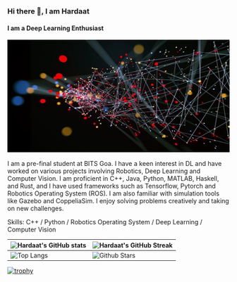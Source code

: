 ### Hi there 👋, I am Hardaat
#### I am a Deep Learning Enthusiast
<img src = "https://github.com/hardaatbaath/hardaatbaath/blob/main/IN%20Bground.jpeg" width="1024" height="256"/>

I am a pre-final student at BITS Goa. I have a keen interest in DL and have worked on various projects involving Robotics, Deep Learning and Computer Vision. I am proficient in C++, Java, Python, MATLAB, Haskell, and Rust, and I have used frameworks such as Tensorflow, Pytorch and Robotics Operating System (ROS). I am also familiar with simulation tools like Gazebo and CoppeliaSim. I enjoy solving problems creatively and taking on new challenges.

Skills: C++ / Python / Robotics Operating System / Deep Learning / Computer Vision


<p>
  
|![Hardaat's GitHub stats](https://github-readme-stats.vercel.app/api?username=hardaatbaath&show_icons=true&theme=tokyonight&custom_title=Hardaat's%20GitHub%20Stats)  | ![Hardaat's GitHub Streak](https://github-readme-streak-stats.herokuapp.com/?user=hardaatbaath&theme=tokyonight) |
| --- | --- |
| ![Top Langs](https://github-readme-stats.vercel.app/api/top-langs/?username=hardaatbaath&theme=tokyonight&custom_title=Language%20Stats&layout=donut-vertical) | ![Github Stars](https://github-readme-stats.vercel.app/api?username=hardaatbaath&show_icons=true&locale=en&count_private=true&hide_rank=true&custom_title=My%20GitHub%20Stats&theme=tokyonight&show=reviews,discussions_started,discussions_answered,prs_merged,prs_merged_percentage) |
</p>

[![trophy](https://github-profile-trophy.vercel.app/?username=hardaatbaath&theme=tokyonight)](https://github.com/ryo-ma/github-profile-trophy)
<!--
**hardaatbaath/hardaatbaath** is a ✨ _special_ ✨ repository because its `README.md` (this file) appears on your GitHub profile.

Here are some ideas to get you started:

- 🔭 I’m currently working on ...
- 🌱 I’m currently learning ...
- 👯 I’m looking to collaborate on ...
- 🤔 I’m looking for help with ...
- 💬 Ask me about ...
- 📫 How to reach me: ...
- 😄 Pronouns: ...
- ⚡ Fun fact: ...
-->
